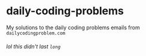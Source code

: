 # daily-coding-problems
My solutions to the daily coding problems emails from `dailycodingproblem.com`

###### lol this didn't last `long`
